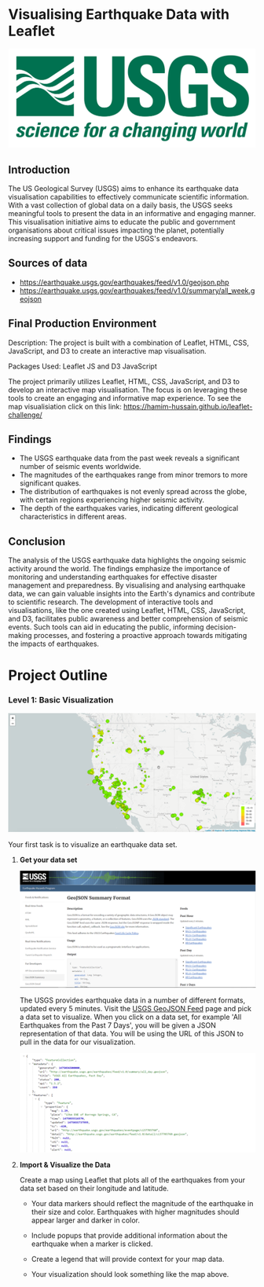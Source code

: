 
# Visualising Earthquake Data with Leaflet
![1-Logo](Images/1-Logo.png)
## Introduction

The US Geological Survey (USGS) aims to enhance its earthquake data visualisation capabilities to effectively communicate scientific information. With a vast collection of global data on a daily basis, the USGS seeks meaningful tools to present the data in an informative and engaging manner. This visualisation initiative aims to educate the public and government organisations about critical issues impacting the planet, potentially increasing support and funding for the USGS's endeavors.

## Sources of data

- https://earthquake.usgs.gov/earthquakes/feed/v1.0/geojson.php
- https://earthquake.usgs.gov/earthquakes/feed/v1.0/summary/all_week.geojson

## Final Production Environment
Description: The project is built with a combination of Leaflet, HTML, CSS, JavaScript, and D3 to create an interactive map visualisation.

Packages Used: Leaflet JS and D3 JavaScript

The project primarily utilizes Leaflet, HTML, CSS, JavaScript, and D3 to develop an interactive map visualisation. The focus is on leveraging these tools to create an engaging and informative map experience. To see the map visualisiation click on this link: https://hamim-hussain.github.io/leaflet-challenge/

## Findings

- The USGS earthquake data from the past week reveals a significant number of seismic events worldwide.
- The magnitudes of the earthquakes range from minor tremors to more significant quakes.
- The distribution of earthquakes is not evenly spread across the globe, with certain regions experiencing higher seismic activity.
- The depth of the earthquakes varies, indicating different geological characteristics in different areas.

## Conclusion

The analysis of the USGS earthquake data highlights the ongoing seismic activity around the world. The findings emphasize the importance of monitoring and understanding earthquakes for effective disaster management and preparedness. By visualising and analysing earthquake data, we can gain valuable insights into the Earth's dynamics and contribute to scientific research. The development of interactive tools and visualisations, like the one created using Leaflet, HTML, CSS, JavaScript, and D3, facilitates public awareness and better comprehension of seismic events. Such tools can aid in educating the public, informing decision-making processes, and fostering a proactive approach towards mitigating the impacts of earthquakes.

# Project Outline

### Level 1: Basic Visualization

![2-BasicMap](Images/2-BasicMap.png)

Your first task is to visualize an earthquake data set.

1. **Get your data set**

   ![3-Data](Images/3-Data.png)

   The USGS provides earthquake data in a number of different formats, updated every 5 minutes. Visit the [USGS GeoJSON Feed](http://earthquake.usgs.gov/earthquakes/feed/v1.0/geojson.php) page and pick a data set to visualize. When you click on a data set, for example 'All Earthquakes from the Past 7 Days', you will be given a JSON representation of that data. You will be using the URL of this JSON to pull in the data for our visualization.

   ![4-JSON](Images/4-JSON.png)

2. **Import & Visualize the Data**

   Create a map using Leaflet that plots all of the earthquakes from your data set based on their longitude and latitude.

   * Your data markers should reflect the magnitude of the earthquake in their size and color. Earthquakes with higher magnitudes should appear larger and darker in color.

   * Include popups that provide additional information about the earthquake when a marker is clicked.

   * Create a legend that will provide context for your map data.

   * Your visualization should look something like the map above.
